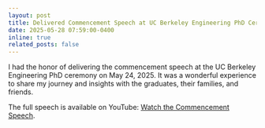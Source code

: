 ```yaml
---
layout: post
title: Delivered Commencement Speech at UC Berkeley Engineering PhD Ceremony
date: 2025-05-28 07:59:00-0400
inline: true
related_posts: false
---
```

I had the honor of delivering the commencement speech at the UC Berkeley Engineering PhD ceremony on May 24, 2025. It was a wonderful experience to share my journey and insights with the graduates, their families, and friends.

The full speech is available on YouTube: [Watch the Commencement Speech](https://www.youtube.com/watch?v=APxpg_MKBq4&t=6s).
